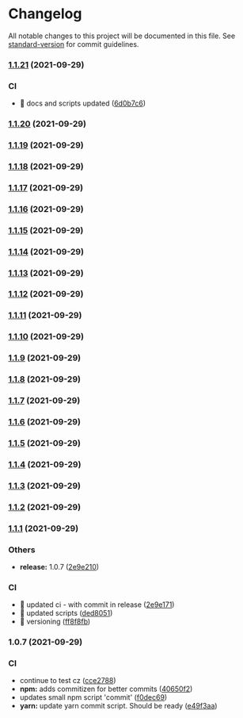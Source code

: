 # Changelog

All notable changes to this project will be documented in this file. See [standard-version](https://github.com/conventional-changelog/standard-version) for commit guidelines.

### [1.1.21](https://github.com/pbbbl/clean/compare/v1.1.20...v1.1.21) (2021-09-29)


### CI

* 🎡 docs and scripts updated ([6d0b7c6](https://github.com/pbbbl/clean/commit/6d0b7c6e45e4f5ad686346946e7975ee12bde53e))

### [1.1.20](https://github.com/pbbbl/clean/compare/v1.1.19...v1.1.20) (2021-09-29)

### [1.1.19](https://github.com/pbbbl/clean/compare/v1.1.18...v1.1.19) (2021-09-29)

### [1.1.18](https://github.com/pbbbl/clean/compare/v1.1.17...v1.1.18) (2021-09-29)

### [1.1.17](https://github.com/pbbbl/clean/compare/v1.1.16...v1.1.17) (2021-09-29)

### [1.1.16](https://github.com/pbbbl/clean/compare/v1.1.15...v1.1.16) (2021-09-29)

### [1.1.15](https://github.com/pbbbl/clean/compare/v1.1.14...v1.1.15) (2021-09-29)

### [1.1.14](https://github.com/pbbbl/clean/compare/v1.1.13...v1.1.14) (2021-09-29)

### [1.1.13](https://github.com/pbbbl/clean/compare/v1.1.12...v1.1.13) (2021-09-29)

### [1.1.12](https://github.com/pbbbl/clean/compare/v1.1.11...v1.1.12) (2021-09-29)

### [1.1.11](https://github.com/pbbbl/clean/compare/v1.1.10...v1.1.11) (2021-09-29)

### [1.1.10](https://github.com/pbbbl/clean/compare/v1.1.9...v1.1.10) (2021-09-29)

### [1.1.9](https://github.com/pbbbl/clean/compare/v1.1.8...v1.1.9) (2021-09-29)

### [1.1.8](https://github.com/pbbbl/clean/compare/v1.1.7...v1.1.8) (2021-09-29)

### [1.1.7](https://github.com/pbbbl/clean/compare/v1.1.6...v1.1.7) (2021-09-29)

### [1.1.6](https://github.com/pbbbl/clean/compare/v1.1.5...v1.1.6) (2021-09-29)

### [1.1.5](https://github.com/pbbbl/clean/compare/v1.1.4...v1.1.5) (2021-09-29)

### [1.1.4](https://github.com/pbbbl/clean/compare/v1.1.3...v1.1.4) (2021-09-29)

### [1.1.3](https://github.com/pbbbl/clean/compare/v1.1.2...v1.1.3) (2021-09-29)

### [1.1.2](https://github.com/pbbbl/clean/compare/v1.1.1...v1.1.2) (2021-09-29)

### [1.1.1](https://github.com/pbbbl/clean/compare/v1.0.7...v1.1.1) (2021-09-29)


### Others

* **release:** 1.0.7 ([2e9e210](https://github.com/pbbbl/clean/commit/2e9e21051bd742172c4c7c4e450c8aa1cdc201ed))


### CI

* 🎡 updated ci - with commit in release ([2e9e171](https://github.com/pbbbl/clean/commit/2e9e1716ff48e486034dd9398552b53d53c73c86))
* 🎡 updated scripts ([ded8051](https://github.com/pbbbl/clean/commit/ded8051696b925cb910aeddd3161cb88147e7115))
* 🎡 versioning ([ff8f8fb](https://github.com/pbbbl/clean/commit/ff8f8fbf014aa58026e45585dea86c8c6c1b4c8d))

### 1.0.7 (2021-09-29)


### CI

* continue to test cz ([cce2788](https://github.com/pbbbl/clean/commit/cce2788b3a2be483f912a08e8c9ed65fbb3bf115))
* **npm:** adds commitizen for better commits ([40650f2](https://github.com/pbbbl/clean/commit/40650f29492bd3563cfb37dfde93012f35b2c839))
* updates small npm script 'commit' ([f0dec69](https://github.com/pbbbl/clean/commit/f0dec697e8507de79232558657c20a9140e6394e))
* **yarn:** update yarn commit script. Should be ready ([e49f3aa](https://github.com/pbbbl/clean/commit/e49f3aa873f5fb083bf54770f7298d811688687f))

